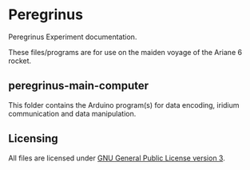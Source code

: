 # Peregrinus
Peregrinus Experiment documentation.

These files/programs are for use on the maiden voyage of the Ariane 6 rocket.




## peregrinus-main-computer
This folder contains the Arduino program(s) for data encoding, iridium communication and data manipulation.





## Licensing
All files are licensed under [GNU General Public License version 3](https://www.gnu.org/licenses/gpl-3.0.en.html).

